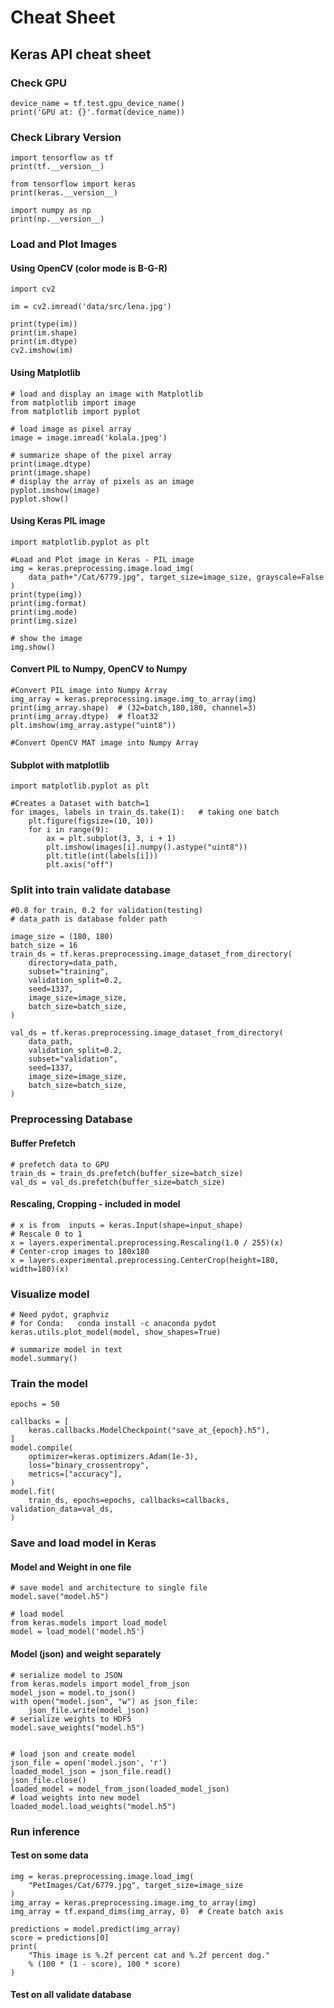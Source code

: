 # Cheat Sheet

## Keras API cheat sheet



### Check GPU

```text
device_name = tf.test.gpu_device_name()
print('GPU at: {}'.format(device_name))
```

### Check Library Version

```text
import tensorflow as tf
print(tf.__version__)

from tensorflow import keras
print(keras.__version__)

import numpy as np
print(np.__version__)
```

### Load and Plot Images

#### Using OpenCV  \(color mode is  B-G-R\)

```text
import cv2

im = cv2.imread('data/src/lena.jpg')

print(type(im))
print(im.shape)
print(im.dtype)
cv2.imshow(im)
```

#### Using Matplotlib

```text
# load and display an image with Matplotlib
from matplotlib import image
from matplotlib import pyplot

# load image as pixel array
image = image.imread('kolala.jpeg')

# summarize shape of the pixel array
print(image.dtype)
print(image.shape)
# display the array of pixels as an image
pyplot.imshow(image)
pyplot.show()
```

#### Using Keras PIL image

```text
import matplotlib.pyplot as plt

#Load and Plot image in Keras - PIL image
img = keras.preprocessing.image.load_img(
    data_path+"/Cat/6779.jpg", target_size=image_size, grayscale=False
)
print(type(img))
print(img.format)
print(img.mode)
print(img.size)

# show the image
img.show()
```

#### Convert PIL to Numpy,  OpenCV to Numpy

```text
#Convert PIL image into Numpy Array  
img_array = keras.preprocessing.image.img_to_array(img)
print(img_array.shape)  # (32=batch,180,180, channel=3)
print(img_array.dtype)  # float32 
plt.imshow(img_array.astype("uint8"))

#Convert OpenCV MAT image into Numpy Array  
```

#### Subplot with matplotlib 

```text
import matplotlib.pyplot as plt

#Creates a Dataset with batch=1
for images, labels in train_ds.take(1):   # taking one batch
    plt.figure(figsize=(10, 10))
    for i in range(9):
        ax = plt.subplot(3, 3, i + 1)
        plt.imshow(images[i].numpy().astype("uint8"))
        plt.title(int(labels[i]))
        plt.axis("off")
```

### Split into train validate database

```text
#0.8 for train, 0.2 for validation(testing)
# data_path is database folder path

image_size = (180, 180)
batch_size = 16
train_ds = tf.keras.preprocessing.image_dataset_from_directory(
    directory=data_path,
    subset="training",
    validation_split=0.2,     
    seed=1337,
    image_size=image_size,
    batch_size=batch_size,
)

val_ds = tf.keras.preprocessing.image_dataset_from_directory(
    data_path,
    validation_split=0.2,        
    subset="validation",
    seed=1337,
    image_size=image_size,
    batch_size=batch_size,
)
```

### Preprocessing Database

#### Buffer Prefetch

```text
# prefetch data to GPU
train_ds = train_ds.prefetch(buffer_size=batch_size)
val_ds = val_ds.prefetch(buffer_size=batch_size)
```

#### Rescaling, Cropping - included in model

```text
# x is from  inputs = keras.Input(shape=input_shape)
# Rescale 0 to 1
x = layers.experimental.preprocessing.Rescaling(1.0 / 255)(x)
# Center-crop images to 180x180
x = layers.experimental.preprocessing.CenterCrop(height=180, width=180)(x)
```

#### 

### Visualize model

```text
# Need pydot, graphviz
# for Conda:   conda install -c anaconda pydot
keras.utils.plot_model(model, show_shapes=True)

# summarize model in text
model.summary()
```

### Train the model

```text
epochs = 50

callbacks = [
    keras.callbacks.ModelCheckpoint("save_at_{epoch}.h5"),
]
model.compile(
    optimizer=keras.optimizers.Adam(1e-3),
    loss="binary_crossentropy",
    metrics=["accuracy"],
)
model.fit(
    train_ds, epochs=epochs, callbacks=callbacks, validation_data=val_ds,
)
```

### Save and load model in Keras <a id="How-to-save-and-load-Model-in-Keras"></a>

#### Model and Weight in one file

```text
# save model and architecture to single file
model.save("model.h5")

# load model
from keras.models import load_model
model = load_model('model.h5')

```

#### Model \(json\) and weight separately

```text
# serialize model to JSON
from keras.models import model_from_json
model_json = model.to_json()
with open("model.json", "w") as json_file:
    json_file.write(model_json)
# serialize weights to HDF5
model.save_weights("model.h5")

 
# load json and create model
json_file = open('model.json', 'r')
loaded_model_json = json_file.read()
json_file.close()
loaded_model = model_from_json(loaded_model_json)
# load weights into new model
loaded_model.load_weights("model.h5")
```

### Run inference 

#### Test on some data

```text
img = keras.preprocessing.image.load_img(
    "PetImages/Cat/6779.jpg", target_size=image_size
)
img_array = keras.preprocessing.image.img_to_array(img)
img_array = tf.expand_dims(img_array, 0)  # Create batch axis

predictions = model.predict(img_array)
score = predictions[0]
print(
    "This image is %.2f percent cat and %.2f percent dog."
    % (100 * (1 - score), 100 * score)
)
```

#### Test on all validate database

